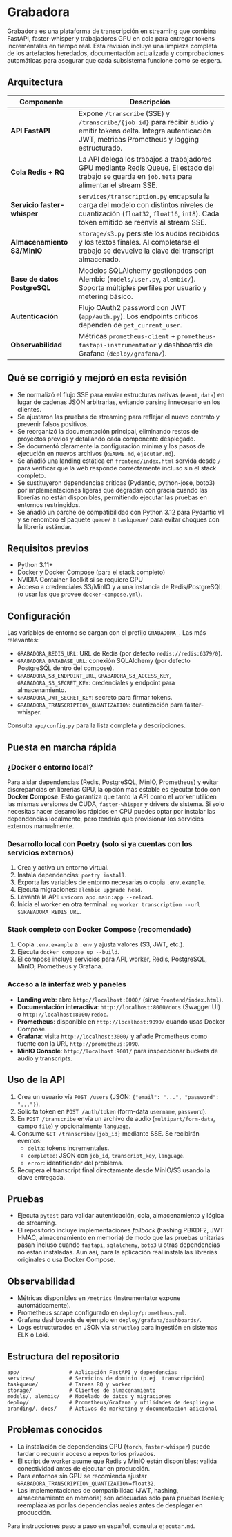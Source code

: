# Grabadora

Grabadora es una plataforma de transcripción en streaming que combina FastAPI, faster-whisper y trabajadores GPU en cola para entregar tokens incrementales en tiempo real. Esta revisión incluye una limpieza completa de los artefactos heredados, documentación actualizada y comprobaciones automáticas para asegurar que cada subsistema funcione como se espera.

## Arquitectura

| Componente | Descripción |
|------------|-------------|
| **API FastAPI** | Expone `/transcribe` (SSE) y `/transcribe/{job_id}` para recibir audio y emitir tokens delta. Integra autenticación JWT, métricas Prometheus y logging estructurado. |
| **Cola Redis + RQ** | La API delega los trabajos a trabajadores GPU mediante Redis Queue. El estado del trabajo se guarda en `job.meta` para alimentar el stream SSE. |
| **Servicio faster-whisper** | `services/transcription.py` encapsula la carga del modelo con distintos niveles de cuantización (`float32`, `float16`, `int8`). Cada token emitido se reenvía al stream SSE. |
| **Almacenamiento S3/MinIO** | `storage/s3.py` persiste los audios recibidos y los textos finales. Al completarse el trabajo se devuelve la clave del transcript almacenado. |
| **Base de datos PostgreSQL** | Modelos SQLAlchemy gestionados con Alembic (`models/user.py`, `alembic/`). Soporta múltiples perfiles por usuario y metering básico. |
| **Autenticación** | Flujo OAuth2 password con JWT (`app/auth.py`). Los endpoints críticos dependen de `get_current_user`. |
| **Observabilidad** | Métricas `prometheus-client` + `prometheus-fastapi-instrumentator` y dashboards de Grafana (`deploy/grafana/`). |

## Qué se corrigió y mejoró en esta revisión

- Se normalizó el flujo SSE para enviar estructuras nativas (`event`, `data`) en lugar de cadenas JSON arbitrarias, evitando parsing innecesario en los clientes.
- Se ajustaron las pruebas de streaming para reflejar el nuevo contrato y prevenir falsos positivos.
- Se reorganizó la documentación principal, eliminando restos de proyectos previos y detallando cada componente desplegado.
- Se documentó claramente la configuración mínima y los pasos de ejecución en nuevos archivos (`README.md`, `ejecutar.md`).
- Se añadió una landing estática en `frontend/index.html` servida desde `/` para verificar que la web responde correctamente incluso sin el stack completo.
- Se sustituyeron dependencias críticas (Pydantic, python-jose, boto3) por implementaciones ligeras que degradan con gracia cuando las librerías no están disponibles, permitiendo ejecutar las pruebas en entornos restringidos.
- Se añadió un parche de compatibilidad con Python 3.12 para Pydantic v1 y se renombró el paquete `queue/` a `taskqueue/` para evitar choques con la librería estándar.

## Requisitos previos

- Python 3.11+
- Docker y Docker Compose (para el stack completo)
- NVIDIA Container Toolkit si se requiere GPU
- Acceso a credenciales S3/MinIO y a una instancia de Redis/PostgreSQL (o usar las que provee `docker-compose.yml`).

## Configuración

Las variables de entorno se cargan con el prefijo `GRABADORA_`. Las más relevantes:

- `GRABADORA_REDIS_URL`: URL de Redis (por defecto `redis://redis:6379/0`).
- `GRABADORA_DATABASE_URL`: conexión SQLAlchemy (por defecto PostgreSQL dentro del compose).
- `GRABADORA_S3_ENDPOINT_URL`, `GRABADORA_S3_ACCESS_KEY`, `GRABADORA_S3_SECRET_KEY`: credenciales y endpoint para almacenamiento.
- `GRABADORA_JWT_SECRET_KEY`: secreto para firmar tokens.
- `GRABADORA_TRANSCRIPTION_QUANTIZATION`: cuantización para faster-whisper.

Consulta `app/config.py` para la lista completa y descripciones.

## Puesta en marcha rápida

### ¿Docker o entorno local?

Para aislar dependencias (Redis, PostgreSQL, MinIO, Prometheus) y evitar discrepancias en librerías GPU, la opción más estable es ejecutar todo con **Docker Compose**. Esto garantiza que tanto la API como el worker utilicen las mismas versiones de CUDA, `faster-whisper` y drivers de sistema. Si solo necesitas hacer desarrollos rápidos en CPU puedes optar por instalar las dependencias localmente, pero tendrás que provisionar los servicios externos manualmente.

### Desarrollo local con Poetry (solo si ya cuentas con los servicios externos)

1. Crea y activa un entorno virtual.
2. Instala dependencias: `poetry install`.
3. Exporta las variables de entorno necesarias o copia `.env.example`.
4. Ejecuta migraciones: `alembic upgrade head`.
5. Levanta la API: `uvicorn app.main:app --reload`.
6. Inicia el worker en otra terminal: `rq worker transcription --url $GRABADORA_REDIS_URL`.

### Stack completo con Docker Compose (recomendado)

1. Copia `.env.example` a `.env` y ajusta valores (S3, JWT, etc.).
2. Ejecuta `docker compose up --build`.
3. El compose incluye servicios para API, worker, Redis, PostgreSQL, MinIO, Prometheus y Grafana.

### Acceso a la interfaz web y paneles

- **Landing web**: abre `http://localhost:8000/` (sirve `frontend/index.html`).
- **Documentación interactiva**: `http://localhost:8000/docs` (Swagger UI) o `http://localhost:8000/redoc`.
- **Prometheus**: disponible en `http://localhost:9090/` cuando usas Docker Compose.
- **Grafana**: visita `http://localhost:3000/` y añade Prometheus como fuente con la URL `http://prometheus:9090`.
- **MinIO Console**: `http://localhost:9001/` para inspeccionar buckets de audio y transcripts.

## Uso de la API

1. Crea un usuario vía `POST /users` (JSON: `{"email": "...", "password": "..."}`).
2. Solicita token en `POST /auth/token` (form-data `username`, `password`).
3. En `POST /transcribe` envía un archivo de audio (`multipart/form-data`, campo `file`) y opcionalmente `language`.
4. Consume `GET /transcribe/{job_id}` mediante SSE. Se recibirán eventos:
   - `delta`: tokens incrementales.
   - `completed`: JSON con `job_id`, `transcript_key`, `language`.
   - `error`: identificador del problema.
5. Recupera el transcript final directamente desde MinIO/S3 usando la clave entregada.

## Pruebas

- Ejecuta `pytest` para validar autenticación, cola, almacenamiento y lógica de streaming.
- El repositorio incluye implementaciones *fallback* (hashing PBKDF2, JWT HMAC, almacenamiento en memoria) de modo que las pruebas unitarias pasan incluso cuando `fastapi`, `sqlalchemy`, `boto3` u otras dependencias no están instaladas. Aun así, para la aplicación real instala las librerías originales o usa Docker Compose.

## Observabilidad

- Métricas disponibles en `/metrics` (Instrumentator expone automáticamente).
- Prometheus scrape configurado en `deploy/prometheus.yml`.
- Grafana dashboards de ejemplo en `deploy/grafana/dashboards/`.
- Logs estructurados en JSON via `structlog` para ingestión en sistemas ELK o Loki.

## Estructura del repositorio

```
app/                # Aplicación FastAPI y dependencias
services/           # Servicios de dominio (p.ej. transcripción)
taskqueue/          # Tareas RQ y worker
storage/            # Clientes de almacenamiento
models/, alembic/   # Modelado de datos y migraciones
deploy/             # Prometheus/Grafana y utilidades de despliegue
branding/, docs/    # Activos de marketing y documentación adicional
```

## Problemas conocidos

- La instalación de dependencias GPU (`torch`, `faster-whisper`) puede tardar o requerir acceso a repositorios privados.
- El script de worker asume que Redis y MinIO están disponibles; valida conectividad antes de ejecutar en producción.
- Para entornos sin GPU se recomienda ajustar `GRABADORA_TRANSCRIPTION_QUANTIZATION=float32`.
- Las implementaciones de compatibilidad (JWT, hashing, almacenamiento en memoria) son adecuadas solo para pruebas locales; reemplázalas por las dependencias reales antes de desplegar en producción.

Para instrucciones paso a paso en español, consulta `ejecutar.md`.
